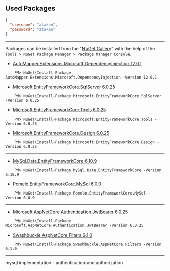 ## Used Packages

```json
{
  "username": "atakan",
  "password": "atakan"
}
```

----

Packages can be installed from the "[NuGet Gallery](https://www.nuget.org/packages/Microsoft.AspNet.Identity.Core)" with the help of the `Tools > NuGet Package Manager > Package Manager Console`.

- [AutoMapper.Extensions.Microsoft.DependencyInjection 12.0.1](https://www.nuget.org/packages/AutoMapper.Extensions.Microsoft.DependencyInjection)
```
    PM> NuGet\Install-Package AutoMapper.Extensions.Microsoft.DependencyInjection -Version 12.0.1
```
- [Microsoft.EntityFrameworkCore.SqlServer 6.0.25](https://www.nuget.org/packages/Microsoft.EntityFrameworkCore.SqlServer/6.0.25)
```
    PM> NuGet\Install-Package Microsoft.EntityFrameworkCore.SqlServer -Version 6.0.25
```
- [Microsoft.EntityFrameworkCore.Tools 6.0.25](https://www.nuget.org/packages/Microsoft.EntityFrameworkCore.Tools/6.0.25)
```
    PM> NuGet\Install-Package Microsoft.EntityFrameworkCore.Tools -Version 6.0.25
```
- [Microsoft.EntityFrameworkCore.Design 6.0.25](https://www.nuget.org/packages/Microsoft.EntityFrameworkCore.Design/6.0.25)
```
    PM> NuGet\Install-Package Microsoft.EntityFrameworkCore.Design -Version 6.0.25
```

----

- [MySql.Data.EntityFrameworkCore 6.10.9](https://www.nuget.org/packages/MySql.Data.EntityFrameworkCore/6.10.9)
```
    PM> NuGet\Install-Package MySql.Data.EntityFrameworkCore -Version 6.10.9
```
- [Pomelo.EntityFrameworkCore.MySql 6.0.0](https://www.nuget.org/packages/Pomelo.EntityFrameworkCore.MySql/6.0.0)
```
    PM> NuGet\Install-Package Pomelo.EntityFrameworkCore.MySql -Version 6.0.0
```

----

- [Microsoft.AspNetCore.Authentication.JwtBearer 6.0.25](https://www.nuget.org/packages/Microsoft.AspNetCore.Authentication.JwtBearer/6.0.25)
```
    PM> NuGet\Install-Package Microsoft.AspNetCore.Authentication.JwtBearer -Version 6.0.25
```

- [Swashbuckle.AspNetCore.Filters 6.1.0](https://www.nuget.org/packages/Swashbuckle.AspNetCore.Filters/6.1.0)
```
    PM> NuGet\Install-Package Swashbuckle.AspNetCore.Filters -Version 6.1.0
```

----

mysql implementation - authentication and authorization